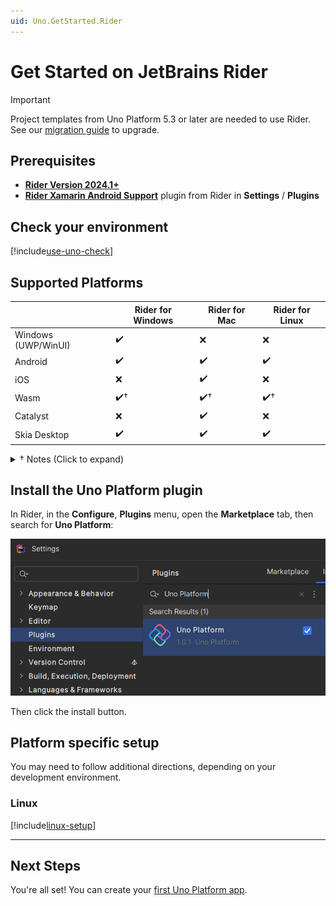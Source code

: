 ```yaml
---
uid: Uno.GetStarted.Rider
---
```


# Get Started on JetBrains Rider

> [!IMPORTANT]
> Project templates from Uno Platform 5.3 or later are needed to use Rider. See our [migration guide](Uno.Development.MigratingFromPreviousReleases) to upgrade.

## Prerequisites

* [**Rider Version 2024.1+**](https://www.jetbrains.com/rider/download/)
* [**Rider Xamarin Android Support**](https://plugins.jetbrains.com/plugin/12056-rider-xamarin-android-support/) plugin from Rider in **Settings** / **Plugins**

## Check your environment

[!include[use-uno-check](includes/use-uno-check-inline-noheader.md)]

## Supported Platforms

|                       | **Rider for Windows** | **Rider for Mac**  | **Rider for Linux** |
|-----------------------|-----------------------|--------------------|---------------------|
| Windows (UWP/WinUI)   | ✔️                   | ❌                 | ❌                 |
| Android               | ✔️                   | ✔️                 | ✔️                |
| iOS                   | ❌                   | ✔️                 | ❌                 |
| Wasm                  | ✔️†                  | ✔️†                | ✔️†                |
| Catalyst              | ❌                   | ✔️                 | ❌                 |
| Skia Desktop          | ✔️                   | ✔️                 | ✔️                |

<details>
    <summary>† Notes (Click to expand)</summary>

* **WebAssembly**: debugging from the IDE is not available yet on Rider. You can use the [Chromium in-browser debugger](xref:UnoWasmBootstrap.Features.Debugger#how-to-use-the-browser-debugger) instead.

</details>

## Install the Uno Platform plugin

In Rider, in the **Configure**, **Plugins** menu, open the **Marketplace** tab, then search for **Uno Platform**:

![Visual Studio Installer - .NET desktop development workload](Assets/ide-rider-plugin-search.png)

Then click the install button.

## Platform specific setup

You may need to follow additional directions, depending on your development environment.

### Linux

[!include[linux-setup](includes/additional-linux-setup-inline.md)]

---

## Next Steps

You're all set! You can create your [first Uno Platform app](xref:Uno.GettingStarted.CreateAnApp.Rider).

